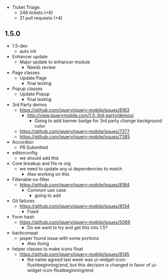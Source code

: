 * Ticket Triage:
  * 248 tickets (+6)
  * 21 pull requests (+4)

## 1.5.0
  * 1.5-dev
    * auto init
  * Enhancer update
    * Major update to enhancer module
      * Needs review
  * Page classes
    * Update Page
      * final testing
  * Popup classes
    * Update Popup
      * final testing
  * 3rd Party demos
    * https://github.com/jquery/jquery-mobile/issues/8183
      * http://view.jquerymobile.com/1.5-3rd-party/demos/
        * Going to add banner badge for 3rd party change background color
    * https://github.com/jquery/jquery-mobile/issues/7377
    * https://github.com/jquery/jquery-mobile/issues/7385
  * Accordion
    * PR Submitted
  * editorconfig
    * we should add this
  * Core breakup and file re org
    * we need to update any ui dependencies to match
      * Alex working on this
  * Filterable no-filter
    * https://github.com/jquery/jquery-mobile/issues/8184
      * Common use case
        * going to add
  * Git failures
    * https://github.com/jquery/jquery-mobile/issues/8134
      * Fixed
  * Form hash
    * https://github.com/jquery/jquery-mobile/issues/5069
      * Do we want to try and get this into 1.5?
  * backcompat
    * jasper found issue with some portions
      * Alex fixing
  * helper classes to make icons float
    * https://github.com/jquery/jquery-mobile/issues/8145
      * the name agreed last week was ui-widget-icon-flushbeginning/end, but this decision is changed in favor of ui-widget-icon-floatbeginning/end
